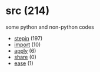 # src (214)
some python and non-python codes

+ [stepin](stepin/README.md) (197)
+ [import](import/README.md) (10)
+ [apply](apply/README.md) (6)
+ [share](share/README.md) (0)
+ [ease](ease/README.md) (1)
